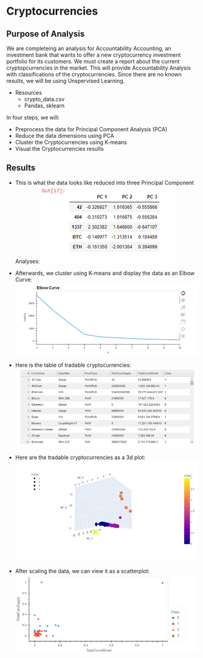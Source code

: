 # Cryptocurrencies

## Purpose of Analysis

We are completeing an analysis for Accountability Accounting, an investment bank that wants to offer a new cryptocurrency investment portfolio for its customers. We must create a report about the current cryptopcurrencies in the market. This will provide Accountability Analysis with classifications of the cryptocurrencies. Since there are no known results, we will be using Unspervised Learning. 

- Resources
  - crypto_data.csv
  - Pandas, sklearn

In four steps, we will:
  - Preprocess the data for Principal Component Analysis (PCA)
  - Reduce the data dimensions using PCA
  - Cluster the Cryptocurrencies using K-means
  - Visual the Cryptocurrencies results 

## Results
- This is what the data looks like reduced into three Principal Component Analyses:
![PCA](img/reduced_pca.png)

- Afterwards, we cluster using K-means and display the data as an Elbow Curve: 
![elbowcurve](img/elbowcurve_kmeans.png)

- Here is the table of tradable cryptocurrencies:
![clusteredtable](img/clustered_table.png)

- Here are the tradable cryptocurrencies as a 3d plot:
![3dplot](img/3d_plot.png)

- After scaling the data, we can view it as a scatterplot:
![scatterplot](img/scatterplot.png)

